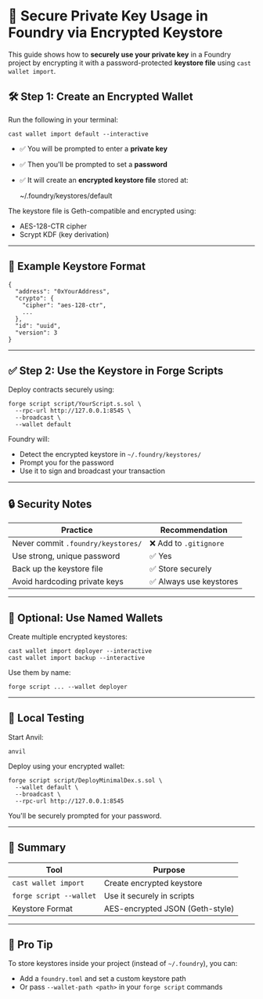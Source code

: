 # 🔐 Secure Private Key Usage in Foundry via Encrypted Keystore

This guide shows how to **securely use your private key** in a Foundry project by encrypting it with a password-protected **keystore file** using `cast wallet import`.

## 🛠️ Step 1: Create an Encrypted Wallet

Run the following in your terminal:

    cast wallet import default --interactive

- ✅ You will be prompted to enter a **private key**
- ✅ Then you'll be prompted to set a **password**
- ✅ It will create an **encrypted keystore file** stored at:

    ~/.foundry/keystores/default

The keystore file is Geth-compatible and encrypted using:
- AES-128-CTR cipher
- Scrypt KDF (key derivation)

---

## 🔐 Example Keystore Format

    {
      "address": "0xYourAddress",
      "crypto": {
        "cipher": "aes-128-ctr",
        ...
      },
      "id": "uuid",
      "version": 3
    }

---

## ✅ Step 2: Use the Keystore in Forge Scripts

Deploy contracts securely using:

    forge script script/YourScript.s.sol \
      --rpc-url http://127.0.0.1:8545 \
      --broadcast \
      --wallet default

Foundry will:
- Detect the encrypted keystore in `~/.foundry/keystores/`
- Prompt you for the password
- Use it to sign and broadcast your transaction

---

## 🔒 Security Notes

| Practice                        | Recommendation             |
|----------------------------------|-----------------------------|
| Never commit `.foundry/keystores/` | ❌ Add to `.gitignore`     |
| Use strong, unique password     | ✅ Yes                      |
| Back up the keystore file       | ✅ Store securely           |
| Avoid hardcoding private keys   | ✅ Always use keystores     |

---

## 🔁 Optional: Use Named Wallets

Create multiple encrypted keystores:

    cast wallet import deployer --interactive
    cast wallet import backup --interactive

Use them by name:

    forge script ... --wallet deployer

---

## 🧪 Local Testing

Start Anvil:

    anvil

Deploy using your encrypted wallet:

    forge script script/DeployMinimalDex.s.sol \
      --wallet default \
      --broadcast \
      --rpc-url http://127.0.0.1:8545

You'll be securely prompted for your password.

---

## 📁 Summary

| Tool                 | Purpose                        |
|----------------------|--------------------------------|
| `cast wallet import` | Create encrypted keystore      |
| `forge script --wallet` | Use it securely in scripts  |
| Keystore Format      | AES-encrypted JSON (Geth-style)|

---

## 🧠 Pro Tip

To store keystores inside your project (instead of `~/.foundry`), you can:
- Add a `foundry.toml` and set a custom keystore path
- Or pass `--wallet-path <path>` in your `forge script` commands
